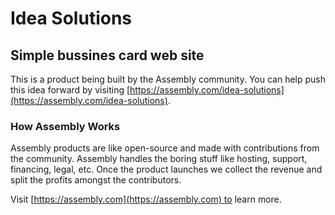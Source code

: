 # Idea Solutions

## Simple bussines card web site

This is a product being built by the Assembly community. You can help push this idea forward by visiting [https://assembly.com/idea-solutions](https://assembly.com/idea-solutions).

### How Assembly Works

Assembly products are like open-source and made with contributions from the community. Assembly handles the boring stuff like hosting, support, financing, legal, etc. Once the product launches we collect the revenue and split the profits amongst the contributors.

Visit [https://assembly.com](https://assembly.com) to learn more.

